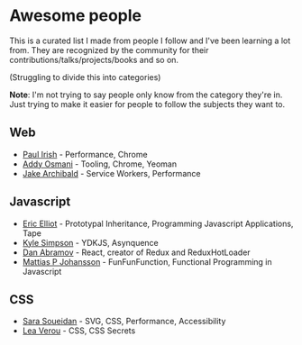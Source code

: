 # Awesome people

This is a curated list I made from people I follow and I've been learning a lot from. 
They are recognized by the community for their contributions/talks/projects/books and so on.

(Struggling to divide this into categories)

**Note**: I'm not trying to say people only know from the category they're in. Just trying to make it easier for people to 
follow the subjects they want to.

## Web
- [Paul Irish](https://twitter.com/paul_irish) - Performance, Chrome
- [Addy Osmani](https://twitter.com/addyosmani) - Tooling, Chrome, Yeoman
- [Jake Archibald](https://twitter.com/jaffathecake) - Service Workers, Performance

## Javascript 
- [Eric Elliot](https://twitter.com/_ericelliott) - Prototypal Inheritance, Programming Javascript Applications, Tape
- [Kyle Simpson](https://twitter.com/getify) - YDKJS, Asynquence
- [Dan Abramov](https://twitter.com/dan_abramov) - React, creator of Redux and ReduxHotLoader
- [Mattias P Johansson](https://twitter.com/mpjme) - FunFunFunction, Functional Programming in Javascript

## CSS
- [Sara Soueidan](https://twitter.com/SaraSoueidan) - SVG, CSS, Performance, Accessibility
- [Lea Verou](https://twitter.com/LeaVerou) - CSS, CSS Secrets
